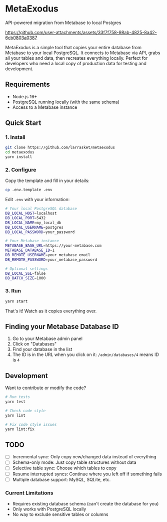# MetaExodus

API-powered migration from Metabase to local Postgres

https://github.com/user-attachments/assets/33f7f758-98ab-4825-8a42-6cb0803a0387

MetaExodus is a simple tool that copies your entire database from Metabase to
your local PostgreSQL. It connects to Metabase via API, grabs all your tables
and data, then recreates everything locally. Perfect for developers who need a
local copy of production data for testing and development.

## Requirements

- Node.js 16+
- PostgreSQL running locally (with the same schema)
- Access to a Metabase instance

## Quick Start

### 1. Install

```bash
git clone https://github.com/larrasket/metaexodus
cd metaexodus
yarn install
```

### 2. Configure

Copy the template and fill in your details:

```bash
cp .env.template .env
```

Edit `.env` with your information:

```bash
# Your local PostgreSQL database
DB_LOCAL_HOST=localhost
DB_LOCAL_PORT=5432
DB_LOCAL_NAME=my_local_db
DB_LOCAL_USERNAME=postgres
DB_LOCAL_PASSWORD=your_password

# Your Metabase instance
METABASE_BASE_URL=https://your-metabase.com
METABASE_DATABASE_ID=1
DB_REMOTE_USERNAME=your_metabase_email
DB_REMOTE_PASSWORD=your_metabase_password

# Optional settings
DB_LOCAL_SSL=false
DB_BATCH_SIZE=1000
```

### 3. Run

```bash
yarn start
```

That's it! Watch as it copies everything over.


## Finding your Metabase Database ID

1. Go to your Metabase admin panel
2. Click on "Databases" 
3. Find your database in the list
4. The ID is in the URL when you click on it: `/admin/databases/4` means ID is `4`

## Development

Want to contribute or modify the code?

```bash
# Run tests
yarn test

# Check code style
yarn lint

# Fix code style issues
yarn lint:fix
```

## TODO 

- [ ] Incremental sync: Only copy new/changed data instead of everything
- [ ] Schema-only mode: Just copy table structures without data
- [ ] Selective table sync: Choose which tables to copy
- [ ] Resume interrupted syncs: Continue where you left off if something fails
- [ ] Multiple database support: MySQL, SQLite, etc.

### Current Limitations
- Requires existing database schema (can't create the database for you)
- Only works with PostgreSQL locally
- No way to exclude sensitive tables or columns


